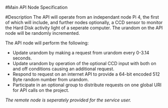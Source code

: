 #Main API Node Specification

#Description
The API will operate from an independant node Pi 4, the first of which will include, and further nodes optionally, a CCD sensor to monitor the Hard Disk activity light of a seperate computer. The urandom on the API node will be randomly incremented.

The API node will perform the following:
* Update urandom by making a request from urandom every 0-3.14 seconds.
* Update urandom by operation of the optional CCD input with both on and off conditions causing an additional request.
* Respond to request on an internet API to provide a 64-bit encoded 512 Byte random number from urandom.
* Participate in an optional group to distribute requests on one global URI for API calls on the project.

*The remote node is seperately provided for the service user.*
